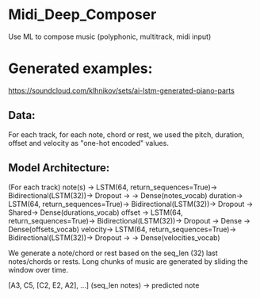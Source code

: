 # Midi_Deep_Composer
Use ML to compose music (polyphonic, multitrack, midi input)

# Generated examples:
https://soundcloud.com/klhnikov/sets/ai-lstm-generated-piano-parts

## Data:
For each track, for each note, chord or rest, we used the pitch, duration, offset and velocity as "one-hot encoded" values.

## Model Architecture:
(For each track)
note(s)	-> LSTM(64, return_sequences=True)-> Bidirectional(LSTM(32))-> Dropout	-> 	 -> Dense(notes_vocab)
duration-> LSTM(64, return_sequences=True)-> Bidirectional(LSTM(32))-> Dropout	-> Shared-> Dense(durations_vocab)
offset	-> LSTM(64, return_sequences=True)-> Bidirectional(LSTM(32))-> Dropout	-> Dense -> Dense(offsets_vocab)
velocity-> LSTM(64, return_sequences=True)-> Bidirectional(LSTM(32))-> Dropout	-> 	 -> Dense(velocities_vocab)

We generate a note/chord or rest based on the seq_len (32) last notes/chords or rests. Long chunks of music are generated by sliding the window over time.

[A3, C5, [C2, E2, A2], ...] (seq_len notes) -> predicted note